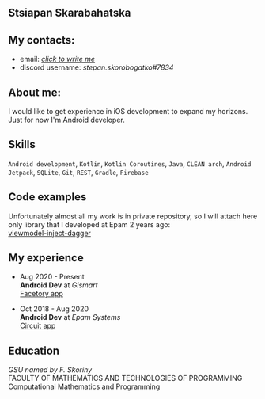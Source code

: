 ## Stsiapan Skarabahatska

## My contacts:
  * email: *[click to write me](mailto:skor.stiv@gmail.com)*
  * discord username: *stepan.skorobogatko#7834*

## About me:
I would like to get experience in iOS development to expand my horizons. Just for now I'm Android developer.

## Skills
`Android development`, `Kotlin`, `Kotlin Coroutines`, `Java`, `CLEAN arch`, `Android Jetpack`, `SQLite`, `Git`, `REST`, `Gradle`, `Firebase`

## Code examples 
Unfortunately almost all my work is in private repository, so I will attach here only library that I developed at Epam 2 years ago:</br>
[viewmodel-inject-dagger](https://github.com/epam-mobile-lab/viewmodel-inject-dagger)

## My experience 
* Aug 2020 - Present</br>
**Android Dev** at *Gismart*</br>
[Facetory app](https://play.google.com/store/apps/details?id=face.yoga.skincare.app)

* Oct 2018 - Aug 2020</br>
**Android Dev** at *Epam Systems*</br>
[Circuit app](https://play.google.com/store/apps/details?id=com.unify.circuit)

## Education
*GSU named by F. Skoriny*</br>
FACULTY OF MATHEMATICS AND TECHNOLOGIES OF PROGRAMMING</br>
Computational Mathematics and Programming</br>
